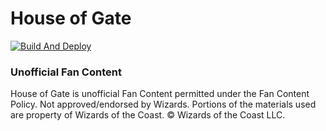 # House of Gate

[![Build And Deploy](https://github.com/cerealean/house-of-gate/actions/workflows/deploy.yml/badge.svg)](https://github.com/cerealean/house-of-gate/actions/workflows/deploy.yml)

### Unofficial Fan Content

House of Gate is unofficial Fan Content permitted under the Fan Content Policy. Not
approved/endorsed by Wizards. Portions of the materials used are property of Wizards of the Coast.
&copy; Wizards of the Coast LLC.
